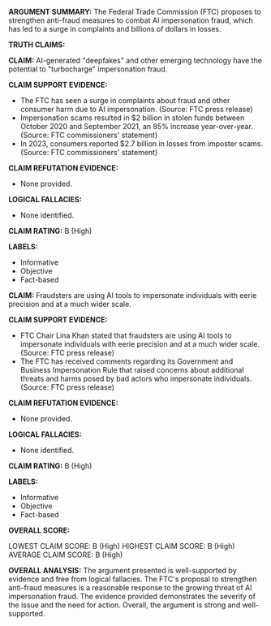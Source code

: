 **ARGUMENT SUMMARY:**
The Federal Trade Commission (FTC) proposes to strengthen anti-fraud measures to combat AI impersonation fraud, which has led to a surge in complaints and billions of dollars in losses.

**TRUTH CLAIMS:**

**CLAIM:** AI-generated "deepfakes" and other emerging technology have the potential to "turbocharge" impersonation fraud.

**CLAIM SUPPORT EVIDENCE:**
* The FTC has seen a surge in complaints about fraud and other consumer harm due to AI impersonation. (Source: FTC press release)
* Impersonation scams resulted in $2 billion in stolen funds between October 2020 and September 2021, an 85% increase year-over-year. (Source: FTC commissioners' statement)
* In 2023, consumers reported $2.7 billion in losses from imposter scams. (Source: FTC commissioners' statement)

**CLAIM REFUTATION EVIDENCE:**
* None provided.

**LOGICAL FALLACIES:**
* None identified.

**CLAIM RATING:**
B (High)

**LABELS:**
* Informative
* Objective
* Fact-based

**CLAIM:** Fraudsters are using AI tools to impersonate individuals with eerie precision and at a much wider scale.

**CLAIM SUPPORT EVIDENCE:**
* FTC Chair Lina Khan stated that fraudsters are using AI tools to impersonate individuals with eerie precision and at a much wider scale. (Source: FTC press release)
* The FTC has received comments regarding its Government and Business Impersonation Rule that raised concerns about additional threats and harms posed by bad actors who impersonate individuals. (Source: FTC press release)

**CLAIM REFUTATION EVIDENCE:**
* None provided.

**LOGICAL FALLACIES:**
* None identified.

**CLAIM RATING:**
B (High)

**LABELS:**
* Informative
* Objective
* Fact-based

**OVERALL SCORE:**

LOWEST CLAIM SCORE: B (High)
HIGHEST CLAIM SCORE: B (High)
AVERAGE CLAIM SCORE: B (High)

**OVERALL ANALYSIS:**
The argument presented is well-supported by evidence and free from logical fallacies. The FTC's proposal to strengthen anti-fraud measures is a reasonable response to the growing threat of AI impersonation fraud. The evidence provided demonstrates the severity of the issue and the need for action. Overall, the argument is strong and well-supported.
